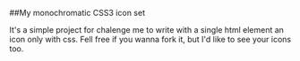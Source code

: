 ##My monochromatic CSS3 icon set

It's a simple project for chalenge me to write with a single html element an icon only with css. Fell free if you wanna fork it, but I'd like to see your icons too.